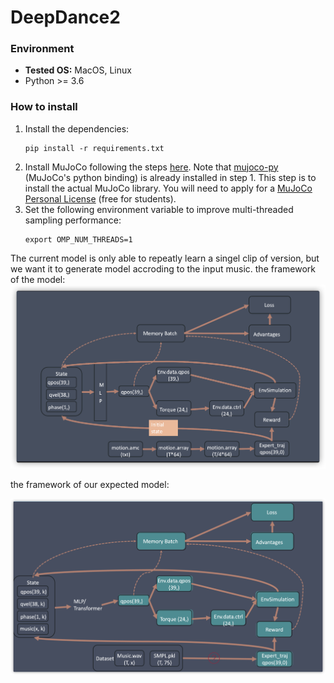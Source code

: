 # DeepDance2

### Environment
* **Tested OS:** MacOS, Linux
* Python >= 3.6
### How to install
1. Install the dependencies:
    ```
    pip install -r requirements.txt
    ```
2. Install MuJoCo following the steps [here](https://github.com/openai/mujoco-py#install-mujoco). Note that [mujoco-py](https://github.com/openai/mujoco-py) (MuJoCo's python binding) is already installed in step 1. This step is to install the actual MuJoCo library. You will need to apply for a [MuJoCo Personal License](https://www.roboti.us/license.html) (free for students).
3. Set the following environment variable to improve multi-threaded sampling performance:    
    ```
    export OMP_NUM_THREADS=1
    ```
The current model is only able to repeatly learn a singel clip of version, but we want it to generate model accroding to the input music. the framework of the model:
![Skills](https://github.com/ConnerQiu/DeepDance2/blob/master/assets/image/Current_model.png)

the framework of our expected model:

![Skills](https://github.com/ConnerQiu/DeepDance2/blob/master/assets/image/Expected_model.png)
